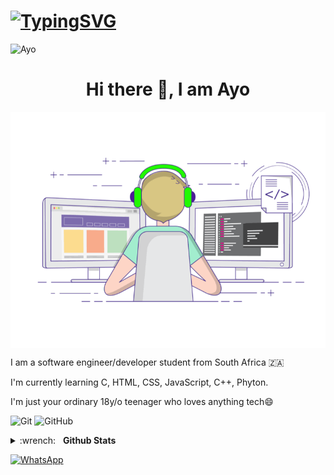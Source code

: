 # [![TypingSVG](https://readme-typing-svg.demolab.com?lines=Hey!+You+Are+Welcome+To+My+Profile;My+Name+Is+Ayo;I+Am+Passionate+About+Coding;How+Can+I+Help)](https://git.io/typing-svg)

<p align="left"> <img src="https://komarev.com/ghpvc/?username=Ayo&label=Profile%20views&color=0e75b6&style=flat" alt="Ayo" /> </p>

<h1 align='center'> Hi there 👋, I am Ayo </h1>
<img align="center" alt="GIF" src="https://raw.githubusercontent.com/devSouvik/devSouvik/master/gif3.gif" width="800"/>
<p>
  I am a software engineer/developer student from South Africa 🇿🇦
</p>
<p>
  I'm currently learning C, HTML, CSS, JavaScript, C++, Phyton.
</p>
<p>
  I'm just your ordinary 18y/o teenager who loves anything tech😄
</p>



  <img alt="Git" src="https://img.shields.io/badge/git%20-%23F05033.svg?&style=for-the-badge&logo=git&logoColor=white"/>
  <img alt="GitHub" src="https://img.shields.io/badge/github%20-%23121011.svg?&style=for-the-badge&logo=github&logoColor=white"/>
</p>
<details>
  
  <summary>:wrench:&nbsp;&nbsp;&nbsp;<b>Github Stats</b></summary>
  <br/>
  <p align='center'>
    <a href="#"><img src="https://github-readme-stats.vercel.app/api?username=Ayocoding12&show_icons=true&count_private=true&theme=dark" width="355"></a>
    <a href="#"><img src="https://github-readme-stats.vercel.app/api/top-langs/?username=Ayocoding12&layout=compact&theme=dark&hide=jupyter%20notebook" width="350"></a>
   </p>  
</details>

[![WhatsApp](https://img.shields.io/badge/WhatsApp-25D366?style=for-the-badge&logo=whatsapp&logoColor=white)](https://wa.link/28xj74)
